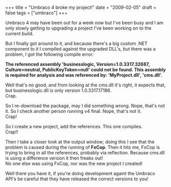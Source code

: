 +++
title = "Umbraco 4 broke my project!"
date = "2009-02-05"
draft = false
tags = ["umbraco"]
+++

<p>Umbraco 4 may have been out for a week now but I've been busy and I am only slowly getting to upgrading a project I've been working on to the current build.</p>
<p>But I finally got around to it, and because there's a big custom .NET component to it I compiled against the upgraded DLL's, but there was a problem, I got the following compile error:</p>
<p><strong>The referenced assembly 'businesslogic, Version=1.0.3317.32687, Culture=neutral, PublicKeyToken=null' could not be found. This assembly is required for analysis and was referenced by: 'MyProject.dll', 'cms.dll'.</strong></p>
<p>Well that's no good, and from looking at the cms.dll it's right, it expects that, but businesslogic.dll is only version 1.0.3317.17186.<br>Crap.</p>
<p>So I re-download the package, may I did something wrong. Nope, that's not it. So I check another person running v4 final. Nope, that's not it.<br>Crap!</p>
<p>So I create a new project, add the references. This one compiles.<br>Crap!!</p>
<p>Then I take a closer look at the output window; doing this I see that the problem is caused during the running of <strong>FxCop</strong>. Then it hits me, FxCop is trying to bring in all the references, probably via reflection. Because cms.dll is using a difference version it then freaks out!<br>No one else was using FxCop, nor was the new project I created!</p>
<p>Well there you have it, if you're doing development againt the Umbraco API's be careful that they have released the correct versions to you!</p>